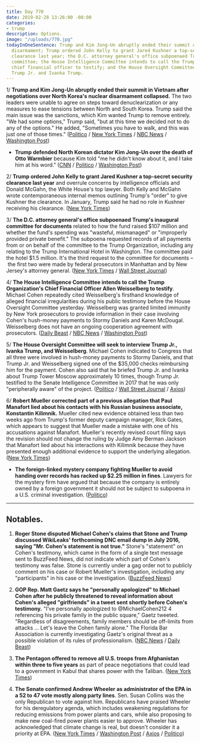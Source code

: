 ```yaml
---
title: Day 770
date: 2019-02-28 13:26:00 -08:00
categories:
- trump
description: Options.
image: "/uploads/770.jpg"
todayInOneSentence: Trump and Kim Jong-Un abruptly ended their summit over nuclear
  disarmament; Trump ordered John Kelly to grant Jared Kushner a top-secret security
  clearance last year; the D.C. attorney general's office subpoenaed Trump's inaugural
  committee; the House Intelligence Committee intends to call the Trump Organization's
  chief financial officer to testify; and the House Oversight Committee plans to interview
  Trump Jr. and Ivanka Trump.
---
```


1/ **Trump and Kim Jong-Un abruptly ended their summit in Vietnam after negotiations over North Korea's nuclear disarmament collapsed.** The two leaders were unable to agree on steps toward denuclearization or any measures to ease tensions between North and South Korea. Trump said the main issue was the sanctions, which Kim wanted Trump to remove entirely. "We had some options," Trump said, "but at this time we decided not to do any of the options." He added, "Sometimes you have to walk, and this was just one of those times." ([Politico](https://www.politico.com/story/2019/02/28/trump-north-korea-summit-1195227) / [New York Times](https://www.nytimes.com/2019/02/28/world/asia/trump-kim-vietnam-summit.html) / [NBC News](https://www.nbcnews.com/news/world/trump-begins-one-one-kim-jong-un-tempering-expectations-n977466) / [Washington Post](http://www.washingtonpost.com/politics/trump-and-kim-downplay-expectations-as-key-summit-talks-begin/2019/02/28/d77d752c-3ac5-11e9-aaae-69364b2ed137_story.html))

* **Trump defended North Korean dictator Kim Jong-Un over the death of Otto Warmbier** because Kim told "me he didn't know about it, and I take him at his word." ([CNN](https://www.cnn.com/2019/02/28/politics/trump-otto-warmbier-kim-jong-un/index.html) / [Politico](https://www.politico.com/story/2019/02/28/trump-kim-otto-warmbier-1195211) / [Washington Post](https://www.washingtonpost.com/politics/he-tells-me-he-didnt-know-trump-defends-kim-over-death-of-otto-warmbier/2019/02/28/722b805c-3b3c-11e9-b786-d6abcbcd212a_story.html))

2/ **Trump ordered John Kelly to grant Jared Kushner a top-secret security clearance last year** and overrule concerns by intelligence officials and Donald McGahn, the White House's top lawyer. Both Kelly and McGahn wrote contemporaneous internal memos outlining Trump's "order" to give Kushner the clearance. In January, Trump said he had no role in Kushner receiving his clearance. ([New York Times](https://www.nytimes.com/2019/02/28/us/politics/jared-kushner-security-clearance.html))

3/ **The D.C. attorney general's office subpoenaed Trump's inaugural committee for documents** related to how the fund raised $107 million and whether the fund's spending was "wasteful, mismanaged" or "improperly provided private benefit." The subpoena requested records of all payments from or on behalf of the committee to the Trump Organization, including any relating to the Trump International Hotel in Washington. The committee paid the hotel $1.5 million. It's the third request to the committee for documents – the first two were made by federal prosecutors in Manhattan and by New Jersey's attorney general. ([New York Times](https://www.nytimes.com/2019/02/27/us/politics/trump-inaugural-committee.html) / [Wall Street Journal](https://www.wsj.com/articles/trump-inaugural-committee-receives-subpoena-from-d-c-attorney-general-11551308053))

4/ **The House Intelligence Committee intends to call the Trump Organization's Chief Financial Officer Allen Weisselberg to testify**. Michael Cohen repeatedly cited Weisselberg's firsthand knowledge of alleged financial irregularities during his public testimony before the House Oversight Committee yesterday. Weisselberg was granted limited immunity by New York prosecutors to provide information in their case involving Cohen's hush-money payments to Stormy Daniels and Karen McDougal. Weisselberg does not have an ongoing cooperation agreement with prosecutors. ([Daily Beast](https://www.thedailybeast.com/house-intel-will-call-trump-org-moneyman-allen-weisselberg-to-testify) / [NBC News](https://www.nbcnews.com/politics/justice-department/house-will-call-trump-org-financial-exec-weisselberg-testify-n977881) / [Washington Post](https://www.washingtonpost.com/politics/house-democrats-see-new-probes-in-cohens-testimony/2019/02/28/80f47888-3b81-11e9-a2cd-307b06d0257b_story.html))

5/ **The House Oversight Committee will seek to interview Trump Jr., Ivanka Trump, and Weisselberg**. Michael Cohen indicated to Congress that all three were involved in hush-money payments to Stormy Daniels, and that Trump Jr. and Weisselberg signed one of the $35,000 checks reimbursing him for the payment. Cohen also said that he briefed Trump Jr. and Ivanka about Trump Tower Moscow approximately 10 times, though Trump Jr. testified to the Senate Intelligence Committee in 2017 that he was only "peripherally aware" of the project. ([Politico](https://www.politico.com/story/2019/02/28/house-oversight-trump-cohen-testimony-1196594) / [Wall Street Journal](https://www.wsj.com/articles/house-democrats-want-to-hear-from-trump-associates-on-hush-money-11551378393) / [Axios](https://www.axios.com/house-oversight-cummings-trump-jr-ivanka-cohen-testimony-e28f1d11-c529-42ff-8d70-e1f6fb50922b.html))

6/ **Robert Mueller corrected part of a previous allegation that Paul Manafort lied about his contacts with his Russian business associate, Konstantin Kilimnik.** Mueller cited new evidence obtained less than two weeks ago from Trump's former deputy campaign manager, Rick Gates, which appears to suggest that Mueller made a mistake with one of his accusations against Manafort. Mueller's recently revised court filing says the revision should not change the ruling by Judge Amy Berman Jackson that Manafort lied about his interactions with Kilimnik because they have presented enough additional evidence to support the underlying allegation. ([New York Times](https://www.nytimes.com/2019/02/27/us/politics/manafort-mueller-gates.html))

* **The foreign-linked mystery company fighting Mueller to avoid handing over records has racked up $2.25 million in fines**. Lawyers for the mystery firm have argued that because the company is entirely owned by a foreign government it should not be subject to subpoena in a U.S. criminal investigation. ([Politico](https://www.politico.com/blogs/under-the-radar/2019/02/28/firm-mueller-investigation-1196756))

---

## Notables.

1. **Roger Stone disputed Michael Cohen's claims that Stone and Trump discussed WikiLeaks' forthcoming DNC email dump in July 2016, saying "Mr. Cohen's statement is not true."** Stone's "statement" on Cohen's testimony, which came in the form of a single text message sent to BuzzFeed News, did not indicate which part of Cohen's testimony was false. Stone is currently under a gag order not to publicly comment on his case or Robert Mueller's investigation, including any "participants" in his case or the investigation. ([BuzzFeed News](https://www.buzzfeednews.com/article/zoetillman/roger-stone-michael-cohen-trump-wikileaks-emails))

2. **GOP Rep. Matt Gaetz says he "personally apologized" to Michael Cohen after he publicly threatened to reveal information about Cohen's alleged "girlfriends" in a tweet sent shortly before Cohen's testimony.** "I’ve personally apologized to @MichaelCohen212 4 referencing his private family in the public square," Gaetz tweeted. "Regardless of disagreements, family members should be off-limits from attacks ... Let's leave the Cohen family alone." The Florida Bar Association is currently investigating Gaetz's original threat as a possible violation of its rules of professionalism. ([NBC News](https://www.nbcnews.com/politics/congress/gop-rep-matt-gaetz-says-he-has-personally-apologized-michael-n977491) / [Daily Beast](https://www.thedailybeast.com/matt-gaetz-under-investigation-by-florida-state-bar-over-michael-cohen-threat))

3. **The Pentagon offered to remove all U.S. troops from Afghanistan within three to five years** as part of peace negotiations that could lead to a government in Kabul that shares power with the Taliban. ([New York Times](https://www.nytimes.com/2019/02/28/us/politics/afghanistan-military-withdrawal.html))

4. **The Senate confirmed Andrew Wheeler as administrator of the EPA in a 52 to 47 vote mostly along party lines**. Sen. Susan Collins was the only Republican to vote against him. Republicans have praised Wheeler for his deregulatory agenda, which includes weakening regulations for reducing emissions from power plants and cars, while also proposing to make new coal-fired power plants easier to approve. Wheeler has acknowledged that climate change is real, but doesn't consider it a priority at EPA. ([New York Times](https://www.nytimes.com/2019/02/28/climate/andrew-wheeler-epa-confirmation.html) / [Washington Post](https://www.washingtonpost.com/climate-environment/2019/02/28/andrew-wheeler-former-energy-lobbyist-confirmed-nations-top-environmental-official/) / [Axios](https://www.axios.com/senate-confirms-andrew-wheeler-epa-administrator-a1144cf7-a8d5-4faf-a661-628c106921d3.html) / [Politico](https://www.politico.com/story/2019/02/28/andrew-wheeler-epa-confirmation-1221189))
